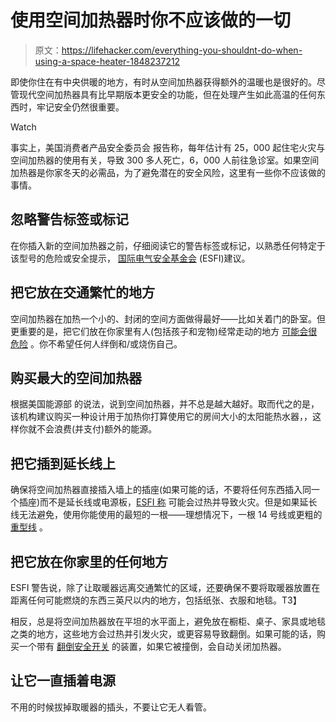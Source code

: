 # 使用空间加热器时你不应该做的一切

> 原文：<https://lifehacker.com/everything-you-shouldnt-do-when-using-a-space-heater-1848237212>

即使你住在有中央供暖的地方，有时从空间加热器获得额外的温暖也是很好的。尽管现代空间加热器具有比早期版本更安全的功能，但在处理产生如此高温的任何东西时，牢记安全仍然很重要。

Watch

事实上，美国消费者产品安全委员会 报告称，每年估计有 25，000 起住宅火灾与空间加热器的使用有关，导致 300 多人死亡，6，000 人前往急诊室。如果空间加热器是你家冬天的必需品，为了避免潜在的安全风险，这里有一些你不应该做的事情。

## 忽略警告标签或标记

在你插入新的空间加热器之前，仔细阅读它的警告标签或标记，以熟悉任何特定于该型号的危险或安全提示， [国际电气安全基金会](https://www.esfi.org/space-heater-safety-tips-2/) (ESFI)建议。

## 把它放在交通繁忙的地方

空间加热器在加热一个小的、封闭的空间方面做得最好——比如关着门的卧室。但更重要的是，把它们放在你家里有人(包括孩子和宠物)经常走动的地方 [可能会很危险](https://www.esfi.org/space-heater-safety-tips-2/) 。你不希望任何人绊倒和/或烧伤自己。

## 购买最大的空间加热器

根据美国能源部 的说法，说到空间加热器，并不总是越大越好。取而代之的是，该机构建议购买一种设计用于加热你打算使用它的房间大小的太阳能热水器，，这样你就不会浪费(并支付)额外的能源。

## 把它插到延长线上

确保将空间加热器直接插入墙上的插座(如果可能的话，不要将任何东西插入同一个插座)而不是延长线或电源板，[ESFI 称](https://www.esfi.org/space-heater-safety-tips-2/) 可能会过热并导致火灾。但是如果延长线无法避免，使用你能使用的最短的一根——理想情况下，一根 14 号线或更粗的 [重型线](https://www.energy.gov/energysaver/small-space-heaters) 。

## 把它放在你家里的任何地方

ESFI 警告说，除了让取暖器远离交通繁忙的区域，还要确保不要将取暖器放置在距离任何可能燃烧的东西三英尺以内的地方，包括纸张、衣服和地毯。T3】

相反，总是将空间加热器放在平坦的水平面上，避免放在橱柜、桌子、家具或地毯之类的地方，这些地方会过热并引发火灾，或更容易导致翻倒。如果可能的话，购买一个带有 [翻倒安全开关](https://www.energy.gov/energysaver/small-space-heaters) 的装置，如果它被撞倒，会自动关闭加热器。

## 让它一直插着电源

不用的时候拔掉取暖器的插头，不要让它无人看管。
